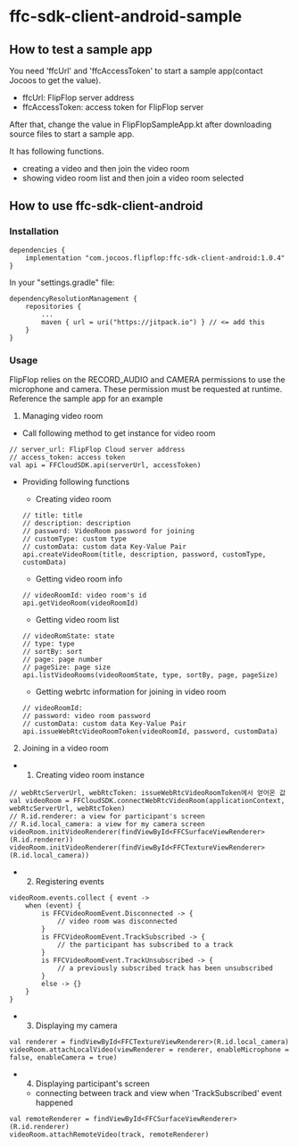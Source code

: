 # ffc-sdk-client-android-sample

## How to test a sample app

You need 'ffcUrl' and 'ffcAccessToken' to start a sample app(contact Jocoos to get the value).

* ffcUrl: FlipFlop server address
* ffcAccessToken: access token for FlipFlop server

After that, change the value in FlipFlopSampleApp.kt after downloading source files to start a sample app.

It has following functions.

* creating a video and then join the video room
* showing video room list and then join a video room selected

## How to use ffc-sdk-client-android

### Installation
```
dependencies {
    implementation "com.jocoos.flipflop:ffc-sdk-client-android:1.0.4"
}
````

In your "settings.gradle" file:
```
dependencyResolutionManagement {
    repositories {
        ...
        maven { url = uri("https://jitpack.io") } // <= add this
    }
}
```
### Usage

FlipFlop relies on the RECORD_AUDIO and CAMERA permissions to use the microphone and camera. These permission must be requested at runtime. Reference the sample app for an example

1. Managing video room
  * Call following method to get instance for video room
```
// server_url: FlipFlop Cloud server address
// access_token: access token
val api = FFCloudSDK.api(serverUrl, accessToken)
```
  * Providing following functions
    - Creating video room
    ```
    // title: title
    // description: description
    // password: VideoRoom password for joining
    // customType: custom type
    // customData: custom data Key-Value Pair
    api.createVideoRoom(title, description, password, customType, customData)
    ```

    * Getting video room info

    ```
    // videoRoomId: video room's id
    api.getVideoRoom(videoRoomId)
    ```

    * Getting video room list

    ```
    // videoRomState: state
    // type: type
    // sortBy: sort
    // page: page number
    // pageSize: page size
    api.listVideoRooms(videoRoomState, type, sortBy, page, pageSize)
    ```

    * Getting webrtc information for joining in video room

    ```
    // videoRoomId: 
    // password: video room password
    // customData: custom data Key-Value Pair
    api.issueWebRtcVideoRoomToken(videoRoomId, password, customData)
    ```

2. Joining in a video room
  * 1. Creating video room instance
  ```
  // webRtcServerUrl, webRtcToken: issueWebRtcVideoRoomToken에서 얻어온 값
  val videoRoom = FFCloudSDK.connectWebRtcVideoRoom(applicationContext, webRtcServerUrl, webRtcToken)
  // R.id.renderer: a view for participant's screen
  // R.id.local_camera: a view for my camera screen
  videoRoom.initVideoRenderer(findViewById<FFCSurfaceViewRenderer>(R.id.renderer))
  videoRoom.initVideoRenderer(findViewById<FFCTextureViewRenderer>(R.id.local_camera))
  ```
  * 2. Registering events
  ```
  videoRoom.events.collect { event ->
      when (event) {
          is FFCVideoRoomEvent.Disconnected -> {
              // video room was disconnected
          }
          is FFCVideoRoomEvent.TrackSubscribed -> {
              // the participant has subscribed to a track
          }
          is FFCVideoRoomEvent.TrackUnsubscribed -> {
              // a previously subscribed track has been unsubscribed
          }
          else -> {}
      }
  }
  ```

  * 3. Displaying my camera
  ```
  val renderer = findViewById<FFCTextureViewRenderer>(R.id.local_camera)
  videoRoom.attachLocalVideo(viewRenderer = renderer, enableMicrophone = false, enableCamera = true)
  ```

  * 4. Displaying participant's screen
    * connecting between track and view when 'TrackSubscribed' event happened
  ```
  val remoteRenderer = findViewById<FFCSurfaceViewRenderer>(R.id.renderer)
  videoRoom.attachRemoteVideo(track, remoteRenderer)
  ```
